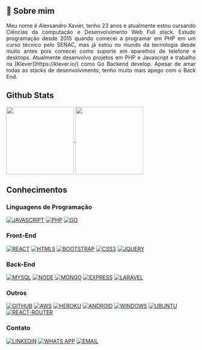 
## 🚀 Sobre mim
<div align="justify">
    Meu nome é Alexsandro Xavier, tenho 23 anos e atualmente estou cursando Ciências da computação e Desenvolvimento Web Full stack. Estudo programação desde 2015 quando comecei a programar em PHP em um curso técnico pelo SENAC, mas já estou no mundo da tecnologia desde muito antes pois comecei como suporte em aparelhos de telefone e desktops.
    Atualmente desenvolvo projetos em PHP e Javascript e trabalho na [Klever](https://klever.io/) como Go Backend develop. Apesar de amar todas as stacks de desenvolvimento, tenho muito mais apego com o Back End.
</div>

## Github Stats
<a href="https://github.com/alexsandron3">
  <img align="center" height="180rem" src="https://github-readme-stats.vercel.app/api?username=alexsandron3&show_icons=true&theme=radical&include_all_commits=true&count_private=true" />
  <img align="center" height="180rem" src="https://github-readme-stats.vercel.app/api/top-langs/?username=alexsandron3&layout=compact&theme=radical" />
</a>

## Conhecimentos

### Linguagens de Programação

[![JAVASCRIPT](https://img.shields.io/badge/JavaScript-F7DF1E?style=for-the-badge&logo=javascript&logoColor=black)]()
[![PHP](https://img.shields.io/badge/PHP-777BB4?style=for-the-badge&logo=php&logoColor=white)]()
[![GO](https://img.shields.io/badge/Go-00ADD8?style=for-the-badge&logo=go&logoColor=white)]()

### Front-End

[![REACT](https://img.shields.io/badge/React-20232A?style=for-the-badge&logo=react&logoColor=61DAFB)]()
[![HTML5](https://img.shields.io/badge/HTML5-E34F26?style=for-the-badge&logo=html5&logoColor=white)]()
[![BOOTSTRAP](https://img.shields.io/badge/Bootstrap-563D7C?style=for-the-badge&logo=bootstrap&logoColor=white)]()
[![CSS3](https://img.shields.io/badge/CSS3-1572B6?style=for-the-badge&logo=css3&logoColor=white)]()
[![JQUERY](https://img.shields.io/badge/jQuery-0769AD?style=for-the-badge&logo=jquery&logoColor=white)]()


### Back-End

[![MYSQL](https://img.shields.io/badge/MySQL-00000F?style=for-the-badge&logo=mysql&logoColor=white)]()
[![NODE](https://img.shields.io/badge/Node.js-43853D?style=for-the-badge&logo=node.js&logoColor=white)]()
[![MONGO](https://img.shields.io/badge/MongoDB-4EA94B?style=for-the-badge&logo=mongodb&logoColor=white)]()
[![EXPRESS](https://img.shields.io/badge/Express.js-404D59?style=for-the-badge)]()
[![LARAVEL](https://img.shields.io/badge/Laravel-FF2D20?style=for-the-badge&logo=laravel&logoColor=white)]()


### Outros

[![GITHUB](https://img.shields.io/badge/GitHub-100000?style=for-the-badge&logo=github&logoColor=white)]()
[![AWS](https://img.shields.io/badge/Amazon_AWS-232F3E?style=for-the-badge&logo=amazon-aws&logoColor=white)]()
[![HEROKU](https://img.shields.io/badge/Heroku-430098?style=for-the-badge&logo=heroku&logoColor=white)]()
[![ANDROID](https://img.shields.io/badge/Android-3DDC84?style=for-the-badge&logo=android&logoColor=white)]()
[![WINDOWS](https://img.shields.io/badge/Windows-0078D6?style=for-the-badge&logo=windows&logoColor=white)]()
[![UBUNTU](https://img.shields.io/badge/Ubuntu-E95420?style=for-the-badge&logo=ubuntu&logoColor=white)]()
[![REACT-ROUTER](https://img.shields.io/badge/React_Router-CA4245?style=for-the-badge&logo=react-router&logoColor=white)]()


### Contato

[![LINKEDIN](https://img.shields.io/badge/LinkedIn-0077B5?style=for-the-badge&logo=linkedin&logoColor=white)](https://www.linkedin.com/in/alexsandron3/)
[![WHATS APP](https://img.shields.io/badge/WhatsApp-25D366?style=for-the-badge&logo=whatsapp&logoColor=white)](https://api.whatsapp.com/send?phone=21999827201)
[![EMAIL](https://img.shields.io/badge/-email-blue)](mailto:alexsandro060299@outlook.com)
